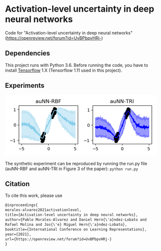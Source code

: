 # Activation-level uncertainty in deep neural networks

Code for "Activation-level uncertainty in deep neural networks" (https://openreview.net/forum?id=UvBPbpvHRj-)

## Dependencies

This project runs with Python 3.6. Before running the code, you have to install [Tensorflow](https:www.tensorflow.org) 1.X (Tensorflow 1.11 used in this project). 

## Experiments

![](fig.png)

The synthetic experiment can be reproduced by running the run.py file (auNN-RBF and auNN-TRI in Figure 3 of the paper): ```python run.py``` 

## Citation

To cite this work, please use

```
@inproceedings{
morales-alvarez2021activationlevel,
title={Activation-level uncertainty in deep neural networks},
author={Pablo Morales-Alvarez and Daniel Hern{\'a}ndez-Lobato and Rafael Molina and Jos{\'e} Miguel Hern{\'a}ndez-Lobato},
booktitle={International Conference on Learning Representations},
year={2021},
url={https://openreview.net/forum?id=UvBPbpvHRj-}
}
```
